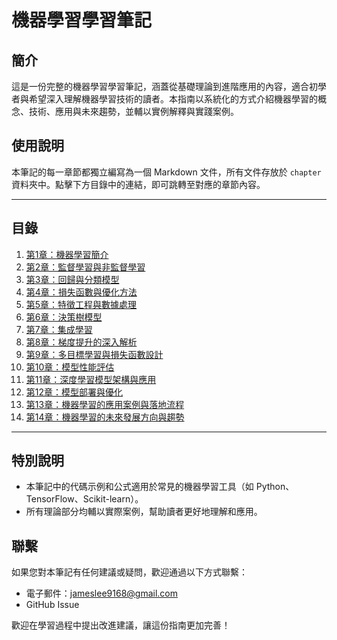 # 機器學習學習筆記

## 簡介
這是一份完整的機器學習學習筆記，涵蓋從基礎理論到進階應用的內容，適合初學者與希望深入理解機器學習技術的讀者。本指南以系統化的方式介紹機器學習的概念、技術、應用與未來趨勢，並輔以實例解釋與實踐案例。

## 使用說明
本筆記的每一章節都獨立編寫為一個 Markdown 文件，所有文件存放於 `chapter` 資料夾中。點擊下方目錄中的連結，即可跳轉至對應的章節內容。

---

## 目錄

1. [第1章：機器學習簡介](chapter/第1章.md)
2. [第2章：監督學習與非監督學習](chapter/第2章.md)
3. [第3章：回歸與分類模型](chapter/第3章.md)
4. [第4章：損失函數與優化方法](chapter/第4章.md)
5. [第5章：特徵工程與數據處理](chapter/第5章.md)
6. [第6章：決策樹模型](chapter/第6章.md)
7. [第7章：集成學習](chapter/第7章.md)
8. [第8章：梯度提升的深入解析](chapter/第8章.md)
9. [第9章：多目標學習與損失函數設計](chapter/第9章.md)
10. [第10章：模型性能評估](chapter/第10章.md)
11. [第11章：深度學習模型架構與應用](chapter/第11章.md)
12. [第12章：模型部署與優化](chapter/第12章.md)
13. [第13章：機器學習的應用案例與落地流程](chapter/第13章.md)
14. [第14章：機器學習的未來發展方向與趨勢](chapter/第14章.md)

---

## 特別說明
- 本筆記中的代碼示例和公式適用於常見的機器學習工具（如 Python、TensorFlow、Scikit-learn）。
- 所有理論部分均輔以實際案例，幫助讀者更好地理解和應用。

## 聯繫
如果您對本筆記有任何建議或疑問，歡迎通過以下方式聯繫：
- 電子郵件：jameslee9168@gmail.com
- GitHub Issue

歡迎在學習過程中提出改進建議，讓這份指南更加完善！
